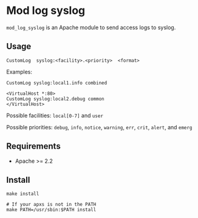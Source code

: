 Mod log syslog
================

`mod_log_syslog` is an Apache module to send access logs to syslog.

Usage
------------

    CustomLog  syslog:<facility>.<priority>  <format>

Examples:

    CustomLog syslog:local1.info combined

    <VirtualHost *:80>
    CustomLog syslog:local2.debug common
    </VirtualHost>

Possible facilities: `local[0-7]` and `user`

Possible priorities: `debug`, `info`, `notice`, `warning`, `err`, `crit`, `alert`, and `emerg`


Requirements
------------

* Apache >= 2.2

Install
------------

    make install

    # If your apxs is not in the PATH
    make PATH=/usr/sbin:$PATH install

